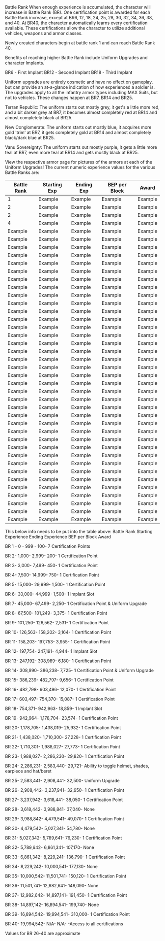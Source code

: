 Battle Rank When enough experience is accumulated, the character will increase
in Battle Rank (BR). One certification point is awarded for each Battle Rank
increase, except at BR6, 12, 18, 24, 25, 28, 30, 32, 34, 36, 38, and 40. At
BR40, the character automatically learns every certification available. These
certifications allow the character to utilize additional vehicles, weapons and
armor classes.

Newly created characters begin at battle rank 1 and can reach Battle Rank 40.

Benefits of reaching higher Battle Rank include Uniform Upgrades and character
Implants.

BR6 - First Implant BR12 - Second Implant BR18 - Third Implant

Uniform upgrades are entirely cosmetic and have no effect on gameplay, but can
provide an at-a-glance indication of how experienced a soldier is. The upgrades
apply to all the infantry armor types including MAX Suits, but not to vehicles.
These changes happen at BR7, BR14 and BR25.

Terran Republic: The uniform starts out mostly grey, it get's a little more red,
and a bit darker grey at BR7, it becomes almost completely red at BR14 and
almost completely black at BR25.

New Conglomerate: The uniform starts out mostly blue, it acquires more gold
'trim' at BR7, it gets completely gold at BR14 and almost completely black/dark
blue at BR25.

Vanu Sovereignty: The uniform starts out mostly purple, it gets a little more
teal at BR7, even more teal at BR14 and gets mostly black at BR25.

View the respective armor page for pictures of the armors at each of the Uniform
Upgrades! The current numeric experience values for the various Battle Ranks
are:

| Battle Rank | Starting Exp | Ending Exp | BEP per Block | Award   |
| ----------- | ------------ | ---------- | ------------- | ------- |
| 1           | Example      | Example    | Example       | Example |
| 2           | Example      | Example    | Example       | Example |
| 2           | Example      | Example    | Example       | Example |
| 4           | Example      | Example    | Example       | Example |
| Example     | Example      | Example    | Example       | Example |
| Example     | Example      | Example    | Example       | Example |
| Example     | Example      | Example    | Example       | Example |
| Example     | Example      | Example    | Example       | Example |
| Example     | Example      | Example    | Example       | Example |
| Example     | Example      | Example    | Example       | Example |
| Example     | Example      | Example    | Example       | Example |
| Example     | Example      | Example    | Example       | Example |
| Example     | Example      | Example    | Example       | Example |
| Example     | Example      | Example    | Example       | Example |
| Example     | Example      | Example    | Example       | Example |
| Example     | Example      | Example    | Example       | Example |
| Example     | Example      | Example    | Example       | Example |
| Example     | Example      | Example    | Example       | Example |
| Example     | Example      | Example    | Example       | Example |
| Example     | Example      | Example    | Example       | Example |
| Example     | Example      | Example    | Example       | Example |
| Example     | Example      | Example    | Example       | Example |
| Example     | Example      | Example    | Example       | Example |
| Example     | Example      | Example    | Example       | Example |
| Example     | Example      | Example    | Example       | Example |
| Example     | Example      | Example    | Example       | Example |
| Example     | Example      | Example    | Example       | Example |
| Example     | Example      | Example    | Example       | Example |
| Example     | Example      | Example    | Example       | Example |
| Example     | Example      | Example    | Example       | Example |
| Example     | Example      | Example    | Example       | Example |
| Example     | Example      | Example    | Example       | Example |
| Example     | Example      | Example    | Example       | Example |
| Example     | Example      | Example    | Example       | Example |
| Example     | Example      | Example    | Example       | Example |
| Example     | Example      | Example    | Example       | Example |
| Example     | Example      | Example    | Example       | Example |
| Example     | Example      | Example    | Example       | Example |
| Example     | Example      | Example    | Example       | Example |
| Example     | Example      | Example    | Example       | Example |
| Example     | Example      | Example    | Example       | Example |

This below info needs to be put into the table above: Battle Rank Starting
Experience Ending Experience BEP per Block Award

BR 1 - 0 - 999 - 100- 7 Certification Points

BR 2- 1,000- 2,999- 200- 1 Certification Point

BR 3- 3,000- 7,499- 450- 1 Certification Point

BR 4- 7,500- 14,999- 750- 1 Certification Point

BR 5- 15,000- 29,999- 1,500- 1 Certification Point

BR 6- 30,000- 44,999- 1,500- 1 Implant Slot

BR 7- 45,000- 67,499- 2,250- 1 Certification Point & Uniform Upgrade

BR 8- 67,500- 101,249- 3,375- 1 Certification Point

BR 9- 101,250- 126,562- 2,531- 1 Certification Point

BR 10- 126,563- 158,202- 3,164- 1 Certification Point

BR 11- 158,203- 197,753- 3,955- 1 Certification Point

BR 12- 197,754- 247,191- 4,944- 1 Implant Slot

BR 13- 247,192- 308,989- 6,180- 1 Certification Point

BR 14- 308,990- 386,238- 7,725- 1 Certification Point & Uniform Upgrade

BR 15- 386,239- 482,797- 9,656- 1 Certification Point

BR 16- 482,798- 603,496- 12,070- 1 Certification Point

BR 17- 603,497- 754,370- 15,087- 1 Certification Point

BR 18- 754,371- 942,963- 18,859- 1 Implant Slot

BR 19- 942,964- 1,178,704- 23,574- 1 Certification Point

BR 20- 1,178,705- 1,438,019- 25,932- 1 Certification Point

BR 21- 1,438,020- 1,710,300- 27,228- 1 Certification Point

BR 22- 1,710,301- 1,988,027- 27,773- 1 Certification Point

BR 23- 1,988,027- 2,286,230- 29,820- 1 Certification Point

BR 24- 2,286,231- 2,583,440- 29,721- Ability to toggle helmet, shades, earpiece
and hat/beret

BR 25- 2,583,441- 2,908,441- 32,500- Uniform Upgrade

BR 26- 2,908,442- 3,237,941- 32,950- 1 Certification Point

BR 27- 3,237,942- 3,618,441- 38,050- 1 Certification Point

BR 28- 3,618,442- 3,988,841- 37,040- None

BR 29- 3,988,842- 4,479,541- 49,070- 1 Certification Point

BR 30- 4,479,542- 5,027,341- 54,780- None

BR 31- 5,027,342- 5,789,641- 76,230- 1 Certification Point

BR 32- 5,789,642- 6,861,341- 107,170- None

BR 33- 6,861,342- 8,229,241- 136,790- 1 Certification Point

BR 34- 8,229,242- 10,000,541- 177,130- None

BR 35- 10,000,542- 11,501,741- 150,120- 1 Certification Point

BR 36- 11,501,741- 12,982,641- 148,090- None

BR 37- 12,982,642- 14,897,141- 191,450- 1 Certification Point

BR 38- 14,897,142- 16,894,541- 199,740- None

BR 39- 16,894,542- 19,994,541- 310,000- 1 Certification Point

BR 40- 19,994,542- N/A- N/A- -Access to all certifications

Values for BR 26-40 are approximate
